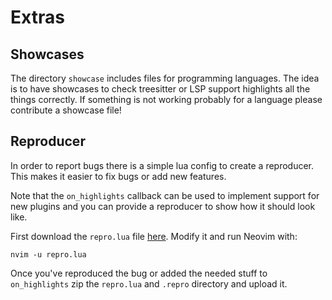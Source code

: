 Extras
======

## Showcases

The directory `showcase` includes files for programming languages. The idea
is to have showcases to check treesitter or LSP support highlights all the
things correctly. If something is not working probably for a language please
contribute a showcase file!

## Reproducer

In order to report bugs there is a simple lua config to create a reproducer.
This makes it easier to fix bugs or add new features.

Note that the `on_highlights` callback can be used to implement support for new
plugins and you can provide a reproducer to show how it should look like.

First download the `repro.lua` file
[here](https://raw.githubusercontent.com/cryptomilk/nightcity.nvim/main/extras/repro.lua).
Modify it and run Neovim with:

    nvim -u repro.lua

Once you've reproduced the bug or added the needed stuff to `on_highlights` zip
the `repro.lua` and `.repro` directory and upload it.
